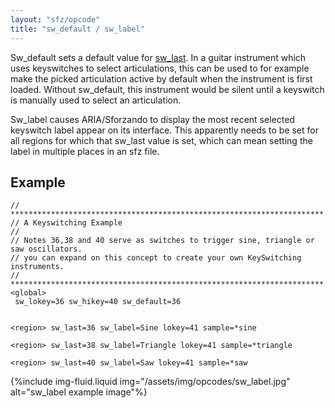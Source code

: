 ```yaml
---
layout: "sfz/opcode"
title: "sw_default / sw_label"
---
```


Sw_default sets a default value for [sw_last](/opcodes/sw_last). In a guitar instrument
which uses keyswitches to select articulations, this can be used to for example
make the picked articulation active by default when the instrument is first loaded.
Without sw_default, this instrument would be silent until a keyswitch is manually
used to select an articulation.

Sw_label causes ARIA/Sforzando to display the most recent selected keyswitch label
appear on its interface. This apparently needs to be set for all regions for which
that sw_last value is set, which can mean setting the label in multiple places in
an sfz file.

## Example

```
// **********************************************************************
// A Keyswitching Example
//
// Notes 36,38 and 40 serve as switches to trigger sine, triangle or saw oscillators.
// you can expand on this concept to create your own KeySwitching instruments.
// **********************************************************************
<global>
 sw_lokey=36 sw_hikey=40 sw_default=36


<region> sw_last=36 sw_label=Sine lokey=41 sample=*sine

<region> sw_last=38 sw_label=Triangle lokey=41 sample=*triangle

<region> sw_last=40 sw_label=Saw lokey=41 sample=*saw
```

{%include img-fluid.liquid
  img="/assets/img/opcodes/sw_label.jpg"
  alt="sw_label example image"%}
